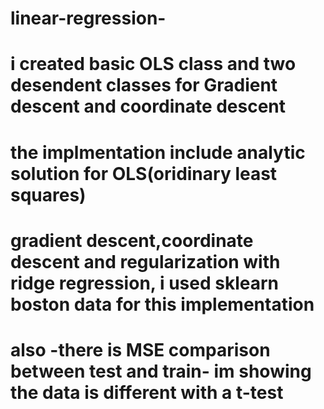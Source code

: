 # linear-regression-
# i created basic OLS class and two desendent classes for Gradient descent and coordinate descent 
# the implmentation include analytic solution for OLS(oridinary least squares) 
# gradient descent,coordinate descent and regularization  with  ridge regression, i used sklearn boston data for this implementation
# also -there is MSE comparison between test and train- im showing the data is different with a t-test  
